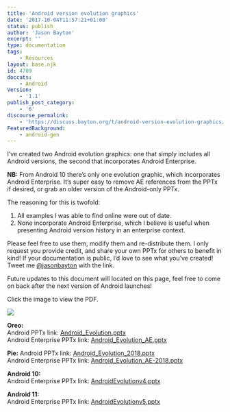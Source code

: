 ```yaml
---
title: 'Android version evolution graphics'
date: '2017-10-04T11:57:21+01:00'
status: publish
author: 'Jason Bayton'
excerpt: ''
type: documentation
tags: 
    - Resources
layout: base.njk
id: 4709
doccats:
    - Android
Version:
    - '1.1'
publish_post_category:
    - '6'
discourse_permalink:
    - 'https://discuss.bayton.org/t/android-version-evolution-graphics/34'
FeaturedBackground:
    - android-gen
---
```

I’ve created two Android evolution graphics: one that simply includes all Android versions, the second that incorporates Android Enterprise.

<div class="callout callout-info"> 

**NB:** From Android 10 there’s only one evolution graphic, which incorporates Android Enterprise. It’s super easy to remove AE references from the PPTx if desired, or grab an older version of the Android-only PPTx. </div>

The reasoning for this is twofold:

1. All examples I was able to find online were out of date.
2. None incorporate Android Enterprise, which I believe is useful when presenting Android version history in an enterprise context.

Please feel free to use them, modify them and re-distribute them. I only request you provide credit, and share your own PPTx for others to benefit in kind! If your documentation is public, I’d love to see what you’ve created! Tweet me [@jasonbayton](https://twitter.com/jasonbayton) with the link.

Future updates to this document will located on this page, feel free to come on back after the next version of Android launches!

Click the image to view the PDF.

[![](https://r2_worker.bayton.workers.dev/uploads/2020/11/Android-Evolution-v5.jpg)](/download/doc/ae-general/AndroidEvolutionv5.pdf)

**Oreo:**  
Android PPTx link: [Android\_Evolution.pptx](/download/doc/ae-general/Android_Evolution.pptx)  
Android Enterprise PPTx link: [Android\_Evolution\_AE.pptx](/download/doc/ae-general/Android_Evolution_AE.pptx)

**Pie:** Android PPTx link: [Android\_Evolution\_2018.pptx](/download/doc/ae-general/Android_Evolution_2018.pptx)  
Android Enterprise PPTx link: [Android\_Evolution\_AE-2018.pptx](/download/doc/ae-general/Android_Evolution_AE-2018.pptx)

**Android 10:**   
Android Enterprise PPTx link: [AndroidEvolutionv4.pptx](/download/doc/ae-general/AndroidEvolutionv4.pptx)

**Android 11:**   
Android Enterprise PPTx link: [AndroidEvolutionv5.pptx](/download/doc/ae-general/AndroidEvolutionv5.pptx)